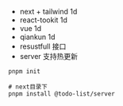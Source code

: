 - next + tailwind 1d
- react-tookit 1d
- vue 1d
- qiankun 1d
- resustfull 接口
- server 支持热更新

```shell
pnpm init

# next目录下
pnpm install @todo-list/server
```
